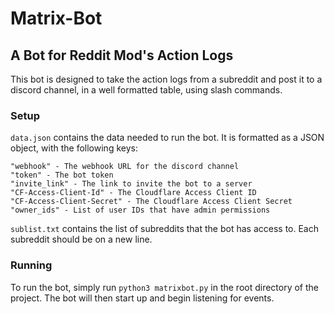 # Matrix-Bot

## A Bot for Reddit Mod's Action Logs

This bot is designed to take the action logs from a subreddit and post it to a discord channel, in a well formatted table, using slash commands.

### Setup

`data.json` contains the data needed to run the bot. It is formatted as a JSON object, with the following keys:

```
"webhook" - The webhook URL for the discord channel
"token" - The bot token
"invite_link" - The link to invite the bot to a server
"CF-Access-Client-Id" - The Cloudflare Access Client ID
"CF-Access-Client-Secret" - The Cloudflare Access Client Secret
"owner_ids" - List of user IDs that have admin permissions
```

`sublist.txt` contains the list of subreddits that the bot has access to. Each subreddit should be on a new line.

### Running

To run the bot, simply run `python3 matrixbot.py` in the root directory of the project. The bot will then start up and begin listening for events.
